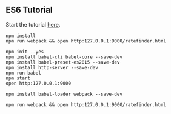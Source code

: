 ## ES6 Tutorial

Start the tutorial [here](http://ccoenraets.github.io/es6-tutorial).

```
npm install
npm run webpack && open http:127.0.0.1:9000/ratefinder.html
```

```
npm init --yes
npm install babel-cli babel-core --save-dev
npm install babel-preset-es2015 --save-dev
npm install http-server --save-dev
npm run babel
npm start
open http:127.0.0.1:9000

npm install babel-loader webpack --save-dev

npm run webpack && open http:127.0.0.1:9000/ratefinder.html
```
